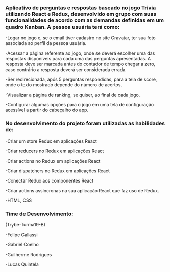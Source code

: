 <h3>Aplicativo de perguntas e respostas baseado no jogo Trivia utilizando React e Redux, desenvolvido em grupo com suas funcionalidades de acordo com as demandas definidas em um quadro Kanban. A pessoa usuária terá como:</h3>

-Logar no jogo e, se o email tiver cadastro no site Gravatar, ter sua foto associada ao perfil da pessoa usuária.

-Acessar a página referente ao jogo, onde se deverá escolher uma das respostas disponíveis para cada uma das perguntas apresentadas. A resposta deve ser marcada antes do contador de tempo chegar a zero, caso contrário a resposta deverá ser considerada errada.

-Ser redirecionada, após 5 perguntas respondidas, para a tela de score, onde o texto mostrado depende do número de acertos.

-Visualizar a página de ranking, se quiser, ao final de cada jogo.

-Configurar algumas opções para o jogo em uma tela de configuração acessível a partir do cabeçalho do app.

<h3>No desenvolvimento do projeto foram utilizadas as habilidades de:</h3>

-Criar um store Redux em aplicações React

-Criar reducers no Redux em aplicações React

-Criar actions no Redux em aplicações React

-Criar dispatchers no Redux em aplicações React

-Conectar Redux aos componentes React

-Criar actions assíncronas na sua aplicação React que faz uso de Redux.

-HTML, CSS

<h3>Time de Desenvolvimento:</h3>

(Trybe-Turma19-B)

-Felipe Gallassi

-Gabriel Coelho

-Guilherme Rodrigues

-Lucas Quintela